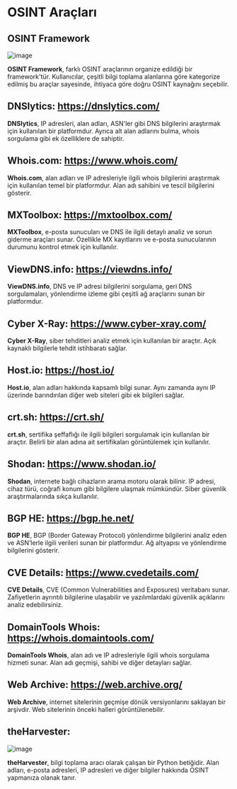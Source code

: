 # OSINT Araçları

## OSINT Framework
![image](https://github.com/user-attachments/assets/3616dc6a-4afe-43aa-828f-e2eb11b018ea)

**OSINT Framework**, farklı OSINT araçlarının organize edildiği bir framework'tür. Kullanıcılar, çeşitli bilgi toplama alanlarına göre kategorize edilmiş bu araçlar sayesinde, ihtiyaca göre doğru OSINT kaynağını seçebilir.

## DNSlytics: https://dnslytics.com/
**DNSlytics**, IP adresleri, alan adları, ASN'ler gibi DNS bilgilerini araştırmak için kullanılan bir platformdur. Ayrıca alt alan adlarını bulma, whois sorgulama gibi ek özelliklere de sahiptir.

## Whois.com: https://www.whois.com/
**Whois.com**, alan adları ve IP adresleriyle ilgili whois bilgilerini araştırmak için kullanılan temel bir platformdur. Alan adı sahibini ve tescil bilgilerini gösterir.

## MXToolbox: https://mxtoolbox.com/
**MXToolbox**, e-posta sunucuları ve DNS ile ilgili detaylı analiz ve sorun giderme araçları sunar. Özellikle MX kayıtlarını ve e-posta sunucularının durumunu kontrol etmek için kullanılır.

## ViewDNS.info: https://viewdns.info/
**ViewDNS.info**, DNS ve IP adresi bilgilerini sorgulama, geri DNS sorgulamaları, yönlendirme izleme gibi çeşitli ağ araçlarını sunan bir platformdur.

## Cyber X-Ray: https://www.cyber-xray.com/
**Cyber X-Ray**, siber tehditleri analiz etmek için kullanılan bir araçtır. Açık kaynaklı bilgilerle tehdit istihbaratı sağlar.

## Host.io: https://host.io/
**Host.io**, alan adları hakkında kapsamlı bilgi sunar. Aynı zamanda aynı IP üzerinde barındırılan diğer web siteleri gibi ek bilgileri sağlar.

## crt.sh: https://crt.sh/
**crt.sh**, sertifika şeffaflığı ile ilgili bilgileri sorgulamak için kullanılan bir araçtır. Belirli bir alan adına ait sertifikaları görüntülemek için kullanılır.

## Shodan: https://www.shodan.io/
**Shodan**, internete bağlı cihazların arama motoru olarak bilinir. IP adresi, cihaz türü, coğrafi konum gibi bilgilere ulaşmak mümkündür. Siber güvenlik araştırmalarında sıkça kullanılır.

## BGP HE: https://bgp.he.net/
**BGP HE**, BGP (Border Gateway Protocol) yönlendirme bilgilerini analiz eden ve ASN’lerle ilgili verileri sunan bir platformdur. Ağ altyapısı ve yönlendirme bilgilerini gösterir.

## CVE Details: https://www.cvedetails.com/
**CVE Details**, CVE (Common Vulnerabilities and Exposures) veritabanı sunar. Zafiyetlerin ayrıntılı bilgilerine ulaşabilir ve yazılımlardaki güvenlik açıklarını analiz edebilirsiniz.

## DomainTools Whois: https://whois.domaintools.com/
**DomainTools Whois**, alan adı ve IP adresleriyle ilgili whois sorgulama hizmeti sunar. Alan adı geçmişi, sahibi ve diğer detayları sağlar.

## Web Archive: https://web.archive.org/
**Web Archive**, internet sitelerinin geçmişe dönük versiyonlarını saklayan bir arşivdir. Web sitelerinin önceki halleri görüntülenebilir.

## theHarvester: 

![image](https://github.com/user-attachments/assets/a3f4d4f0-a212-43b7-abba-ea5ce82d11ea)

**theHarvester**, bilgi toplama aracı olarak çalışan bir Python betiğidir. Alan adları, e-posta adresleri, IP adresleri ve diğer bilgiler hakkında OSINT yapmanıza olanak tanır.
